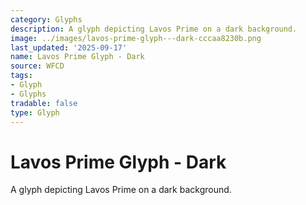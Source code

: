 ```yaml
---
category: Glyphs
description: A glyph depicting Lavos Prime on a dark background.
image: ../images/lavos-prime-glyph---dark-cccaa8230b.png
last_updated: '2025-09-17'
name: Lavos Prime Glyph - Dark
source: WFCD
tags:
- Glyph
- Glyphs
tradable: false
type: Glyph
---
```


# Lavos Prime Glyph - Dark

A glyph depicting Lavos Prime on a dark background.


